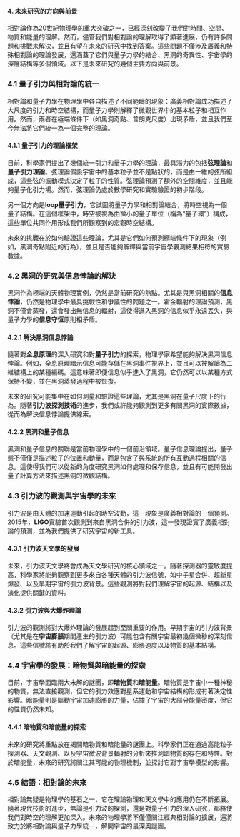 #### 4. 未來研究的方向與前景

相對論作為20世紀物理學的重大突破之一，已經深刻改變了我們對時間、空間、物質和能量的理解。然而，儘管我們對相對論的理解取得了顯著進展，仍有許多問題和挑戰未解決，並且有望在未來的研究中找到答案。這些問題不僅涉及廣義和特殊相對論的理論發展，還涵蓋了它們與量子力學的結合、黑洞的奇異性、宇宙學的深層結構等多個領域。以下是未來研究的幾個主要方向與前景。

### 4.1 量子引力與相對論的統一

相對論和量子力學在物理學中各自描述了不同範疇的現象：廣義相對論成功描述了大尺度的引力和時空結構，而量子力學則解釋了微觀世界中的基本粒子和相互作用。然而，兩者在極端條件下（如黑洞奇點、普朗克尺度）出現矛盾，並且我們至今無法將它們統一為一個完整的理論。

#### 4.1.1 量子引力的理論框架

目前，科學家們提出了幾個統一引力和量子力學的理論，最具潛力的包括**弦理論**和**量子引力理論**。弦理論假設宇宙中的基本粒子並不是點狀的，而是由一維的弦所組成，這些弦的振動模式決定了粒子的性質。弦理論預測了額外的空間維度，並且能夠量子化引力場。然而，弦理論仍處於數學研究和實驗驗證的初步階段。

另一個方向是**loop量子引力**，它試圖將量子力學和相對論結合，將時空視為一個量子結構。在這個框架中，時空被視為由微小的量子單位（稱為“量子環”）構成，這些單位共同作用形成我們所觀察到的宏觀時空結構。

未來的挑戰在於如何驗證這些理論，尤其是它們如何預測極端條件下的現象（例如，黑洞奇點附近的行為），並且是否能夠解釋與當前宇宙學觀測結果相符的實驗數據。

### 4.2 黑洞的研究與信息悖論的解決

黑洞作為極端的天體物理實例，仍然是當前研究的熱點。尤其是與黑洞相關的**信息悖論**，仍然是物理學中最具挑戰性和爭議性的問題之一。霍金輻射的理論預測，黑洞不僅會蒸發，還會發出無信息的輻射，這使得進入黑洞的信息似乎永遠丟失，與量子力學的**信息守恆**原則相矛盾。

#### 4.2.1 解決黑洞信息悖論

隨著對**全息原理**的深入研究和對**量子引力**的探索，物理學家希望能夠解決黑洞信息悖論。例如，全息原理暗示信息可能存儲在黑洞事件視界上，並且可以被解讀為二維結構上的某種編碼。這意味著即便信息似乎進入了黑洞，它仍然可以以某種方式保持不變，並在黑洞蒸發過程中被恢復。

未來的研究可能集中在如何測量和驗證這些理論，尤其是黑洞在量子尺度下的行為。隨著**引力波探測技術**的進步，我們或許能夠觀測到更多有關黑洞的實際數據，從而為解決信息悖論提供線索。

#### 4.2.2 黑洞和量子信息

黑洞和量子信息的關聯是當前物理學中的一個前沿領域。量子信息理論提出，量子態不僅僅是描述粒子的位置和動量，而是包含了與系統的所有互動過程相關的信息。這使得我們可以從新的角度研究黑洞如何處理和保存信息，並且有可能開發出量子計算方法來描述黑洞的微觀結構。

### 4.3 引力波的觀測與宇宙學的未來

引力波是由天體的加速運動引起的時空波動，這一現象是廣義相對論的一個預測。2015年，**LIGO**實驗首次觀測到來自黑洞合併的引力波，這一發現證實了廣義相對論的預測，並為我們提供了研究宇宙的新工具。

#### 4.3.1 引力波天文學的發展

未來，引力波天文學將會成為天文學研究的核心領域之一。隨著探測器的靈敏度提高，科學家將能夠觀察到更多來自各種天體的引力波信號，如中子星合併、超新星爆發、以及早期宇宙的引力波背景。這些觀測將對我們理解宇宙的起源、結構以及演化提供關鍵的資料。

#### 4.3.2 引力波與大爆炸理論

引力波的觀測將對大爆炸理論的發展起到至關重要的作用。早期宇宙的引力波背景（尤其是在**宇宙膨脹**期間產生的引力波）可能包含有關宇宙最初幾個微秒的深刻信息。這些信號將有助於我們了解宇宙的起源、膨脹速度以及物質的基本結構。

### 4.4 宇宙學的發展：暗物質與暗能量的探索

目前，宇宙學面臨兩大未解的謎團，即**暗物質**和**暗能量**。暗物質是宇宙中一種神秘的物質，無法直接觀測，但它的引力效應對星系運動和宇宙結構的形成有著決定性影響。暗能量則是驅動宇宙加速膨脹的力量，佔據了宇宙的大部分能量密度，但它的性質仍然未知。

#### 4.4.1 暗物質和暗能量的探索

未來的研究將重點放在揭開暗物質和暗能量的謎團上。科學家們正在通過高能粒子探測器、天文觀測、以及宇宙微波背景輻射的分析來推測暗物質的存在和特性。對於暗能量，未來的研究將關注其可能的物理機制，並探討它對宇宙學模型的影響。

### 4.5 結語：相對論的未來

相對論無疑是物理學的基石之一，它在理論物理和天文學中的應用仍在不斷拓展。隨著現代技術的進步，無論是引力波的探測，還是對量子引力的深入研究，都將使我們對時空的理解更加深入。未來的物理學將不僅僅關注經典相對論的擴展，還將致力於將相對論與量子力學統一，解開宇宙的最深奧謎團。